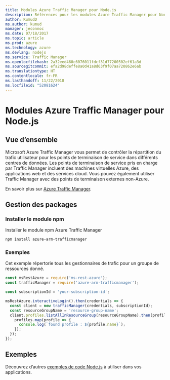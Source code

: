 ```yaml
---
title: Modules Azure Traffic Manager pour Node.js
description: Références pour les modules Azure Traffic Manager pour Node.js
author: KumudD
ms.author: kumud
manager: jeconnoc
ms.date: 07/18/2017
ms.topic: article
ms.prod: azure
ms.technology: azure
ms.devlang: nodejs
ms.service: Traffic Manager
ms.openlocfilehash: 2a32eed460c6076011fdcf31d77200502ef61a3d
ms.sourcegitcommit: efa2d98deffe8a0d41a8d63f9f07aa720862e6ab
ms.translationtype: HT
ms.contentlocale: fr-FR
ms.lasthandoff: 11/22/2018
ms.locfileid: "52081624"
---
```

# <a name="azure-traffic-manager-modules-for-nodejs"></a>Modules Azure Traffic Manager pour Node.js

## <a name="overview"></a>Vue d’ensemble

Microsoft Azure Traffic Manager vous permet de contrôler la répartition du trafic utilisateur pour les points de terminaison de service dans différents centres de données. Les points de terminaison de service pris en charge par Traffic Manager incluent des machines virtuelles Azure, des applications web et des services cloud. Vous pouvez également utiliser Traffic Manager avec des points de terminaison externes non-Azure.

En savoir plus sur [Azure Traffic Manager](https://docs.microsoft.com/azure/traffic-manager/traffic-manager-overview).

## <a name="management-package"></a>Gestion des packages

### <a name="install-the-npm-module"></a>Installer le module npm

Installer le module npm Azure Traffic Manager

```bash
npm install azure-arm-trafficmanager
```

### <a name="example"></a>Exemples

Cet exemple répertorie tous les gestionnaires de trafic pour un groupe de ressources donné.

```javascript
const msRestAzure = require('ms-rest-azure');
const trafficManager = require('azure-arm-trafficmanager');

const subscriptionId = 'your-subscription-id';

msRestAzure.interactiveLogin().then(credentials => {
  const client = new trafficManager(credentials, subscriptionId);
  const resourceGroupName = 'resource-group-name';
  client.profiles.listAllInResourceGroup(resourceGroupName).then(profiles => {
    profiles.map(profile => {
      console.log(`found profile : ${profile.name}`);
    });
  });
});
```

## <a name="samples"></a>Exemples

Découvrez d’autres [exemples de code Node.js](https://azure.microsoft.com/resources/samples/?platform=nodejs) à utiliser dans vos applications.

